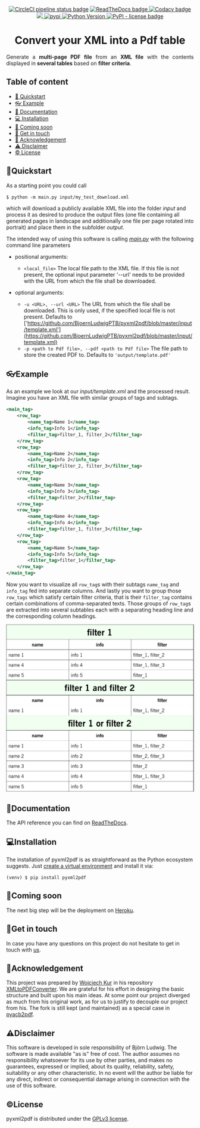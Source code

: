 <p align="center">
  <!-- CircleCI Tests -->
  <a href="https://circleci.com/gh/BjoernLudwigPTB/pyxml2pdf"><img alt="CircleCI pipeline status badge" src="https://circleci.com/gh/BjoernLudwigPTB/pyxml2pdf.svg?style=shield"></a>
  <!-- ReadTheDocs Documentation -->
  <a href="https://pyxml2pdf.readthedocs.io/en/latest/">
    <img src="https://readthedocs.org/projects/pyxml2pdf/badge/?version=latest" alt="ReadTheDocs badge">
  </a>
  <!-- Codacy Code Quality -->
  <a href="https://www.codacy.com/manual/blus_projects/pyxml2pdf?utm_source=github.com&amp;utm_medium=referral&amp;utm_content=BjoernLudwigPTB/pyxml2pdf&amp;utm_campaign=Badge_Grade">
    <img src="https://api.codacy.com/project/badge/Grade/d8cd591a0e814ed59f9e6f4a0ac5cf4c" alt="Codacy badge">
  </a>
  <!-- CodeCov(erage) -->
  <a href="https://codecov.io/gh/BjoernLudwigPTB/pyxml2pdf">
    <img src="https://codecov.io/gh/BjoernLudwigPTB/pyxml2pdf/branch/master/graph/badge.svg"/>
  </a>
  <!-- PyPI Version -->
  <a href="https://pypi.org/project/pyxml2pdf">
    <img src="https://img.shields.io/pypi/v/pyxml2pdf.svg?label=release&color=blue&style=flat-square" alt="pypi">
  </a>
  <!-- PyPI Python Version -->
  <a href="https://pypi.org/project/pyxml2pdf">
    <img src="https://img.shields.io/pypi/pyversions/pyxml2pdf" alt="Python Version">
  </a>
  <!-- PyPI License -->
  <a href="https://www.gnu.org/licenses/lgpl-3.0.en.html">
    <img alt="PyPI - license badge" src="https://img.shields.io/pypi/l/pyxml2pdf?color=bright">
  </a>
</p>

<h1 align="center">Convert your XML into a Pdf table</h1>

<p align="justify">
Generate a <b>multi-page PDF file</b> from an <b>XML file</b> with the contents
displayed in <b>several tables</b> based on <b>filter criteria</b>.
</p>

## Table of content

- [💫 Quickstart](#quickstart)
- [👓 Example](#example)
- [📖 Documentation](#documentation)
- [💻 Installation](#installation)
- [💨 Coming soon](#coming-soon)
- [👋 Get in touch](#get-in-touch)
- [💎 Acknowledgement](#acknowledgement)
- [⚠ Disclaimer](#disclaimer)
- [️© License](#license)

## 💫Quickstart 

As a starting point you could call

```shell
$ python -m main.py input/my_test_download.xml
```

which will download a publicly available XML file into the folder *input* and process
it as desired to produce the output files (one file containing all generated pages in 
landscape and additionally one file per page rotated into portrait) and place them in 
the subfolder *output*.

The intended way of using this software is calling
[_main.py_](pyxml2pdf/main.py) with the following command line parameters

- positional arguments:
  - `<local_file>` The local file path to the XML file. If this file is not present,
    the optional input parameter '--url' needs to be provided with the URL from which
    the file shall be downloaded.

- optional arguments:
  - `-u <URL>, --url <URL>`
    The URL from which the file shall be downloaded. This is only used, if the specified
    local file is not present. Defaults to ['https://github.com/BjoernLudwigPTB/pyxml2pdf/blob/master/input/template.xml'](https://github.com/BjoernLudwigPTB/pyxml2pdf/blob/master/input/template.xml)
  - `-p <path to Pdf file>, --pdf <path to Pdf file>`
    The file path to store the created PDF to. Defaults to `'output/template.pdf'`

## 👓Example

As an example we look at our _input/template.xml_ and the processed result. Imagine you
have an XML file with similar groups of tags and subtags.

```xml
<main_tag>
    <row_tag>
        <name_tag>Name 1</name_tag>
        <info_tag>Info 1</info_tag>
        <filter_tag>filter_1, filter_2</filter_tag>
    </row_tag>
    <row_tag>
        <name_tag>Name 2</name_tag>
        <info_tag>Info 2</info_tag>
        <filter_tag>filter_2, filter_3</filter_tag>
    </row_tag>
    <row_tag>
        <name_tag>Name 3</name_tag>
        <info_tag>Info 3</info_tag>
        <filter_tag>filter_2</filter_tag>
    </row_tag>
    <row_tag>
        <name_tag>Name 4</name_tag>
        <info_tag>Info 4</info_tag>
        <filter_tag>filter_1, filter_3</filter_tag>
    </row_tag>
    <row_tag>
        <name_tag>Name 5</name_tag>
        <info_tag>Info 5</info_tag>
        <filter_tag>filter_1</filter_tag>
    </row_tag>
</main_tag>
```

Now you want to visualize all `row_tag`s with their subtags `name_tag` and `info_tag`
fed into separate columns. And lastly you want to group those `row_tags` which 
satisfy certain filter criteria, that is their `filter_tag` contains certain
combinations of comma-separated texts. Those groups of `row_tag`s are extracted into
several subtables each with a separating heading line and the corresponding column
headings.

![page one of the processed template.xml](output/template_page_01_rotated.png)

## 📖Documentation

The API reference you can find on [ReadTheDocs](https://pyxml2pdf.readthedocs.io/).

## 💻Installation

The installation of pyxml2pdf is as straightforward as the Python 
ecosystem suggests. Just [create a virtual environment](https://docs.python.org/3/library/venv.html)
and install it via: 

```shell
(venv) $ pip install pyxml2pdf
```

## 💨Coming soon
 
The next big step will be the deployment on [Heroku](https://www.heroku.com).

## 👋Get in touch
 
In case you have any questions on this project do not hesitate to get in touch with
[us](https://github.com/BjoernLudwigPTB/pyxml2pdf/graphs/contributors).

## 💎Acknowledgement

This project was prepared by [Wojciech Kur](https://github.com/kuras120) in his
repository [XMLtoPDFConverter](https://github.com/kuras120/XMLToPDFConverter). We are
grateful for his effort in designing the basic structure and built upon his main ideas.
At some point our project diverged as much from his original work, as for us to justify
to decouple our project from his. The fork is still kept (and maintained) as a special 
case in [pyacb2pdf](https://github.com/BjoernLudwigPTB/pyacb2pdf).

## ⚠Disclaimer

This software is developed in sole responsibility of Björn Ludwig. The software is made
available "as is" free of cost. The author assumes no responsibility whatsoever for its
use by other parties, and makes no guarantees, expressed or implied, about its quality, 
reliability, safety, suitability or any other characteristic. In no event will the 
author be liable for any direct, indirect or consequential damage arising in connection
with the use of this software.
## ©License

pyxml2pdf is distributed under the [GPLv3 license](https://github.com/BjoernLudwigPTB/pyxml2pdf/blob/master/LICENSE).
